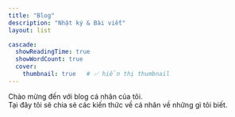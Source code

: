 ```yaml
---
title: "Blog"
description: "Nhật ký & Bài viết"
layout: list

cascade:
  showReadingTime: true
  showWordCount: true
  cover:
    thumbnail: true   # ✅ hiển thị thumbnail
---
```


Chào mừng đến với blog cá nhân của tôi.  
Tại đây tôi sẽ chia sẻ các kiến thức về cá nhân về những gì tôi biết.
